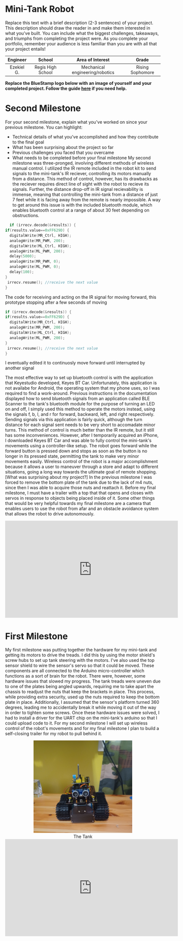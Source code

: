 # Mini-Tank Robot
Replace this text with a brief description (2-3 sentences) of your project. This description should draw the reader in and make them interested in what you've built. You can include what the biggest challenges, takeaways, and triumphs from completing the project were. As you complete your portfolio, remember your audience is less familiar than you are with all that your project entails!

| **Engineer** | **School** | **Area of Interest** | **Grade** |
|:--:|:--:|:--:|:--:|
| Ezekiel G. | Regis High School | Mechanical engineering/robotics | Rising Sophomore

**Replace the BlueStamp logo below with an image of yourself and your completed project. Follow the guide [here](https://tomcam.github.io/least-github-pages/adding-images-github-pages-site.html) if you need help.**

<!--![Headstone Image](logo.svg)-->
  
<!-- # Final Milestone
For your final milestone, explain the outcome of your project. Key details to include are:
- What you've accomplished since your previous milestone
- What your biggest challenges and triumphs were at BSE
- A summary of key topics you learned about
- What you hope to learn in the future after everything you've learned at BSE

**Don't forget to replace the text below with the embedding for your milestone video. Go to Youtube, click Share -> Embed, and copy and paste the code to replace what's below.**

<iframe width="560" height="315" src="https://www.youtube.com/embed/F7M7imOVGug" title="YouTube video player" frameborder="0" allow="accelerometer; autoplay; clipboard-write; encrypted-media; gyroscope; picture-in-picture; web-share" allowfullscreen></iframe> -->

# Second Milestone
For your second milestone, explain what you've worked on since your previous milestone. You can highlight:
- Technical details of what you've accomplished and how they contribute to the final goal
- What has been surprising about the project so far
- Previous challenges you faced that you overcame
- What needs to be completed before your final milestone 
My second milestone was three-pronged, involving different methods of wireless manual control. I utilized the IR remote included in the robot kit to send signals to the mini-tank's IR reciever, controlling its motors manually from a distance. This method of control, however, has its drawbacks as the reciever requires direct line of sight with the robot to recieve its signals. Further, the distance drop-off in IR signal recievability is immense, meaning that controlling the mini-tank from a distance of just 7 feet while it is facing away from the remote is nearly impossible. A way to get around this issue is with the included bluetooth module, which enables bluetooth control at a range of about 30 feet depending on obstructions.
```c++
  if (irrecv.decode(&results)) {
if(results.value==0xFF629D) {
  digitalWrite(MR_Ctrl, HIGH);
  analogWrite(MR_PWM, 200);
  digitalWrite(ML_Ctrl, HIGH);
  analogWrite(ML_PWM, 200);
  delay(5000);
  analogWrite(MR_PWM, 0);
  analogWrite(ML_PWM, 0);
  delay(100);
}
 irrecv.resume(); //receive the next value
}
```
<p>The code for receiving and acting on the IR signal for moving forward, this prototype stopping after a few seconds of moving</p>

```c++
if (irrecv.decode(&results)) {
if(results.value==0xFF629D) {
  digitalWrite(MR_Ctrl, HIGH);
  analogWrite(MR_PWM, 200);
  digitalWrite(ML_Ctrl, HIGH);
  analogWrite(ML_PWM, 200);
}
 irrecv.resume(); //receive the next value
}
```
<p>I eventually edited it to continuosly move forward until interrupted by another signal</p>

  The most effective way to set up bluetooth control is with the application that Keyestudio developed, Keyes BT Car. Unfortunately, this application is not availabe for Android, the operating system that my phone uses, so I was required to find a work-around. Previous instructions in the documentation displayed how to send bluetooth signals from an application called BLE Scanner to the tank's bluetooth module for the purpose of turning an LED on and off, I simply used this method to operate the motors instead, using the signals f, b, l, and r for forward, backward, left, and right respectively. Sending signals via this application is fairly quick, although the turn distance for each signal sent needs to be very short to accomadate minor turns. This method of control is much better than the IR remote, but it still has some inconveniences. However, after I temporarily acquired an iPhone, I downloaded Keyes BT Car and was able to fully control the mini-tank's movements using a controller-like setup. The robot goes forward while the forward button is pressed down and stops as soon as the button is no longer in its pressed state, permitting the tank to make very minor movements easily.
   Wireless control of the robot is a major accomplishment because it allows a user to maneuver through a store and adapt to different situations, going a long way towards the ultimate goal of remote shopping. [What was surprising about my project?] In the previous milestone I was forced to remove the bottom plate of the tank due to the lack of m4 nuts, since then I was able to acquire those nuts and reattach it. Before my final milestone, I must have a trailer with a top that that opens and closes with servos in response to objects being placed inside of it. Some other things that would be very helpful towards my final milestone are a camera that enables users to use the robot from afar and an obstacle avoidance system that allows the robot to drive autonomously.
<iframe width="560" height="315" src="https://www.youtube.com/embed/bWixDkv1DTw" title="YouTube video player" frameborder="0" allow="accelerometer; autoplay; clipboard-write; encrypted-media; gyroscope; picture-in-picture; web-share" allowfullscreen></iframe>

# First Milestone
My first milestone was putting together the hardware for my mini-tank and getting its motors to drive the treads. I did this by using the motor shield's screw hubs to set up tank steering with the motors. I've also used the top sensor shield to wire the sensor's servo so that it could be moved. These components are all connected to the Arduino micro-controller which functions as a sort of brain for the robot. There were, however, some hardware issues that slowed my progress. The tank treads were uneven due to one of the plates being angled upwards, requiring me to take apart the chassis to readjust the nuts that keep the brackets in place. This process, while providing extra security, used up the nuts required to keep the bottom plate in place. Additionally, I assumed that the sensor's platform turned 360 degrees, leading me to accidentally break it while moving it out of the way in order to tighten some screws. Once these hardware issues were solved, I had to install a driver for the UART chip on the mini-tank's arduino so that I could upload code to it. For my second milestone I will set up wireless control of the robot's movements and for my final milestone I plan to build a self-closing trailer for my robot to pull behind it.
<div style="text-align: center;">
<img src="Tank_Milestone1.jpg" alt="Image" height="300"/>
</br>
The Tank
</div>
<iframe width="560" height="315" src="https://www.youtube.com/embed/b3Cfg2a2Xgo" title="YouTube video player" frameborder="0" allow="accelerometer; autoplay; clipboard-write; encrypted-media; gyroscope; picture-in-picture; web-share" allowfullscreen></iframe>
  <!-- # Schematics 
Here's where you'll put images of your schematics. [Tinkercad](https://www.tinkercad.com/blog/official-guide-to-tinkercad-circuits) and [Fritzing](https://fritzing.org/learning/) are both great resoruces to create professional schematic diagrams, though BSE recommends Tinkercad becuase it can be done easily and for free in the browser. 

# Code
Here's where you'll put your code. The syntax below places it into a block of code. Follow the guide [here]([url](https://www.markdownguide.org/extended-syntax/)) to learn how to customize it to your project needs. 

```c++
void setup() {
  // put your setup code here, to run once:
  Serial.begin(9600);
  Serial.println("Hello World!");
}

void loop() {
  // put your main code here, to run repeatedly:

}
```
-->
# Bill of Materials
Here's where you'll list the parts in your project. To add more rows, just copy and paste the example rows below.
Don't forget to place the link of where to buy each component inside the quotation marks in the corresponding row after href =. Follow the guide [here]([url](https://www.markdownguide.org/extended-syntax/)) to learn how to customize this to your project needs. 

| **Part** | **Note** | **Price** | **Link** |
|:--:|:--:|:--:|:--:|
| 2101 Series Stainless Steel D-Shaft (6mm Diameter, 260mm Length) | Used as an axle for each pair of wheels | $12.78 | <a href="https://www.gobilda.com/2101-series-stainless-steel-d-shaft-6mm-diameter-260mm-length/"> https://www.gobilda.com/2101-series-stainless-steel-d-shaft-6mm-diameter-260mm-length/ </a> |
|:--:|:--:|:--:|:--:|
| 1120 Series U-Channel (1 Hole, 48mm Length) | Used to join the box to the wheels | $15.96 | <a href="https://www.amazon.com/Arduino-A000066-ARDUINO-UNO-R3/dp/B008GRTSV6/"> https://www.gobilda.com/1120-series-u-channel-1-hole-48mm-length/  </a> |
|:--:|:--:|:--:|:--:|
| 2920 Series Steel Set-Screw Collar (6mm Bore) - 2 Pack | Used to remove any extra sace between the wheels and the U-channel | $9.98 | <a href="https://www.amazon.com/Arduino-A000066-ARDUINO-UNO-R3/dp/B008GRTSV6/"> https://www.gobilda.com/2920-series-steel-set-screw-collar-6mm-bore-2-pack/ </a> |
|:--:|:--:|:--:|:--:|
| 1309 Series Sonic Hub (6mm D-Bore) | Used to join each wheel to the axle | $27.96 | <a href="https://www.amazon.com/Arduino-A000066-ARDUINO-UNO-R3/dp/B008GRTSV6/"> https://www.gobilda.com/2920-series-steel-set-screw-collar-6mm-bore-2-pack/ </a> |
|:--:|:--:|:--:|:--:|
| 6mm Bore Flat Pillow Block (16mm x 32mm Mounting Pattern) - 2 Pack | Used to hold both axles while allowing them to spin | $15.98 | <a href="https://www.amazon.com/Arduino-A000066-ARDUINO-UNO-R3/dp/B008GRTSV6/"> https://www.gobilda.com/6mm-bore-flat-pillow-block-16mm-x-32mm-mounting-pattern-2-pack/ </a> |
|:--:|:--:|:--:|:--:|
| 3607 Series Disc Wheel (14mm Bore, 72mm Diameter, Black) - 2 Pack | Used to make it easier for the tank to pull the box behind it | $9.98 | <a href="https://www.amazon.com/Arduino-A000066-ARDUINO-UNO-R3/dp/B008GRTSV6/"> https://www.gobilda.com/3607-series-disc-wheel-14mm-bore-72mm-diameter-black-2-pack/ </a> |
|:--:|:--:|:--:|:--:|
| WWZMDiB 2Pcs HC-SR04 Ultrasonic Sensor Module for Arduino R3 MEGA Mega2560 Duemilanove Nano Robot XBee ZigBee (2Pcs HC-SR04 with Mounting Bracket) | Used to detect when an object is placed inside of the box | $6.99 | <a href="https://www.amazon.com/Arduino-A000066-ARDUINO-UNO-R3/dp/B008GRTSV6/"> https://www.amazon.com/WWZMDiB-HC-SR04-Ultrasonic-Distance-Measuring/dp/B0B1MJJLJP/ref=sr_1_1?keywords=Ultrasonic+Sensors&qid=1687457833&sr=8-1 x1 
 </a> |
|:--:|:--:|:--:|:--:|
| 4Pcs SG90 9g Micro Servos for RC Robot Helicopter Airplane Controls Car Boat | Used to open and close the box's lid | $9.16 | <a href="https://www.amazon.com/Arduino-A000066-ARDUINO-UNO-R3/dp/B008GRTSV6/"> https://www.amazon.com/Micro-Servos-Helicopter-Airplane-Controls/dp/B07MLR1498/ref=sr_1_2?crid=26LBJDE7S5KN1&keywords=servo&qid=1687457909&sprefix=servo%2Caps%2C127&sr=8-2&th=1
 </a> |
|:--:|:--:|:--:|:--:|
| Cardboard Nike® shoe box | Used as the chassis of the trailer | N/A | N/A |
|:--:|:--:|:--:|:--:|

# Other Resources/Examples
One of the best parts about Github is that you can view how other people set up their own work. Here are some past BSE portfolios that are awesome examples. You can view how they set up their portfolio, and you can view their index.md files to understand how they implemented different portfolio components.
- [Example 1](https://trashytuber.github.io/YimingJiaBlueStamp/)
- [Example 2](https://sviatil0.github.io/Sviatoslav_BSE/)
- [Example 3](https://arneshkumar.github.io/arneshbluestamp/)

To watch the BSE tutorial on how to create a portfolio, click here.
